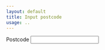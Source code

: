 ```yaml
---
layout: default
title: Input postcode
usage: ..
---
```


<div class="form-group relative">
    <label for="name">Postcode</label>
    <input aria-required="true" required="" id="postcode" class="grey form-control input--large dirty" type="text">
    <ul class="current-errors"></ul>
</div>